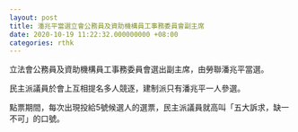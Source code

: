 ```yaml
---
layout: post
title: 潘兆平當選立會公務員及資助機構員工事務委員會副主席
date: 2020-10-19 11:22:32.000000000 +08:00
categories: rthk
---
```


立法會公務員及資助機構員工事務委員會選出副主席，由勞聯潘兆平當選。

民主派議員於會上互相提名多人競逐，建制派只有潘兆平一人參選。

點票期間，每次出現投給5號候選人的選票，民主派議員就高叫「五大訴求，缺一不可」的口號。
